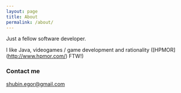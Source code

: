 ```yaml
---
layout: page
title: About
permalink: /about/
---
```


Just a fellow software developer.

I like Java, videogames / game development and rationality ([HPMOR] (http://www.hpmor.com/) FTW!)

### Contact me

[shubin.egor@gmail.com](mailto:shubin.egor@gmail.com)
